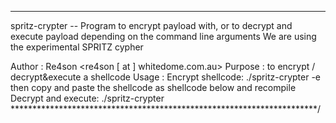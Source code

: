 **********************************************************************
 spritz-crypter -- Program to encrypt payload with, or
 to decrypt and execute payload
 depending on the command line arguments
 We are using the experimental SPRITZ cypher

 Author : Re4son <re4son [ at ] whitedome.com.au>
 Purpose : to encrypt / decrypt&execute a shellcode
 Usage : Encrypt shellcode: ./spritz-crypter <password> -e
 then copy and paste the shellcode as shellcode below
 and recompile
 Decrypt and execute: ./spritz-crypter <password>
**********************************************************************/
